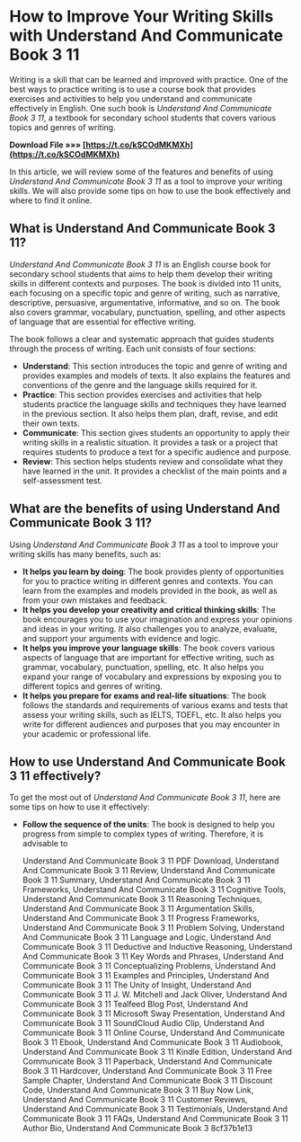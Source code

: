 
 
# How to Improve Your Writing Skills with Understand And Communicate Book 3 11
 
Writing is a skill that can be learned and improved with practice. One of the best ways to practice writing is to use a course book that provides exercises and activities to help you understand and communicate effectively in English. One such book is *Understand And Communicate Book 3 11*, a textbook for secondary school students that covers various topics and genres of writing.
 
**Download File »»» [https://t.co/kSCOdMKMXh](https://t.co/kSCOdMKMXh)**


 
In this article, we will review some of the features and benefits of using *Understand And Communicate Book 3 11* as a tool to improve your writing skills. We will also provide some tips on how to use the book effectively and where to find it online.
 
## What is Understand And Communicate Book 3 11?
 
*Understand And Communicate Book 3 11* is an English course book for secondary school students that aims to help them develop their writing skills in different contexts and purposes. The book is divided into 11 units, each focusing on a specific topic and genre of writing, such as narrative, descriptive, persuasive, argumentative, informative, and so on. The book also covers grammar, vocabulary, punctuation, spelling, and other aspects of language that are essential for effective writing.
 
The book follows a clear and systematic approach that guides students through the process of writing. Each unit consists of four sections:
 
- **Understand**: This section introduces the topic and genre of writing and provides examples and models of texts. It also explains the features and conventions of the genre and the language skills required for it.
- **Practice**: This section provides exercises and activities that help students practice the language skills and techniques they have learned in the previous section. It also helps them plan, draft, revise, and edit their own texts.
- **Communicate**: This section gives students an opportunity to apply their writing skills in a realistic situation. It provides a task or a project that requires students to produce a text for a specific audience and purpose.
- **Review**: This section helps students review and consolidate what they have learned in the unit. It provides a checklist of the main points and a self-assessment test.

## What are the benefits of using Understand And Communicate Book 3 11?
 
Using *Understand And Communicate Book 3 11* as a tool to improve your writing skills has many benefits, such as:

- **It helps you learn by doing**: The book provides plenty of opportunities for you to practice writing in different genres and contexts. You can learn from the examples and models provided in the book, as well as from your own mistakes and feedback.
- **It helps you develop your creativity and critical thinking skills**: The book encourages you to use your imagination and express your opinions and ideas in your writing. It also challenges you to analyze, evaluate, and support your arguments with evidence and logic.
- **It helps you improve your language skills**: The book covers various aspects of language that are important for effective writing, such as grammar, vocabulary, punctuation, spelling, etc. It also helps you expand your range of vocabulary and expressions by exposing you to different topics and genres of writing.
- **It helps you prepare for exams and real-life situations**: The book follows the standards and requirements of various exams and tests that assess your writing skills, such as IELTS, TOEFL, etc. It also helps you write for different audiences and purposes that you may encounter in your academic or professional life.

## How to use Understand And Communicate Book 3 11 effectively?
 
To get the most out of *Understand And Communicate Book 3 11*, here are some tips on how to use it effectively:

- **Follow the sequence of the units**: The book is designed to help you progress from simple to complex types of writing. Therefore, it is advisable to

    Understand And Communicate Book 3 11 PDF Download,  Understand And Communicate Book 3 11 Review,  Understand And Communicate Book 3 11 Summary,  Understand And Communicate Book 3 11 Frameworks,  Understand And Communicate Book 3 11 Cognitive Tools,  Understand And Communicate Book 3 11 Reasoning Techniques,  Understand And Communicate Book 3 11 Argumentation Skills,  Understand And Communicate Book 3 11 Progress Frameworks,  Understand And Communicate Book 3 11 Problem Solving,  Understand And Communicate Book 3 11 Language and Logic,  Understand And Communicate Book 3 11 Deductive and Inductive Reasoning,  Understand And Communicate Book 3 11 Key Words and Phrases,  Understand And Communicate Book 3 11 Conceptualizing Problems,  Understand And Communicate Book 3 11 Examples and Principles,  Understand And Communicate Book 3 11 The Unity of Insight,  Understand And Communicate Book 3 11 J. W. Mitchell and Jack Oliver,  Understand And Communicate Book 3 11 Tealfeed Blog Post,  Understand And Communicate Book 3 11 Microsoft Sway Presentation,  Understand And Communicate Book 3 11 SoundCloud Audio Clip,  Understand And Communicate Book 3 11 Online Course,  Understand And Communicate Book 3 11 Ebook,  Understand And Communicate Book 3 11 Audiobook,  Understand And Communicate Book 3 11 Kindle Edition,  Understand And Communicate Book 3 11 Paperback,  Understand And Communicate Book 3 11 Hardcover,  Understand And Communicate Book 3 11 Free Sample Chapter,  Understand And Communicate Book 3 11 Discount Code,  Understand And Communicate Book 3 11 Buy Now Link,  Understand And Communicate Book 3 11 Customer Reviews,  Understand And Communicate Book 3 11 Testimonials,  Understand And Communicate Book 3 11 FAQs,  Understand And Communicate Book 3 11 Author Bio,  Understand And Communicate Book 3
 8cf37b1e13



